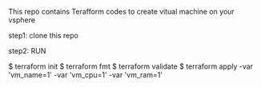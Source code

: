 This repo contains Terafform codes to create vitual machine on your vsphere 

step1: clone this repo

step2: RUN

$ terraform init
$ terraform fmt
$ terraform validate
$ terraform apply -var 'vm_name=1' -var 'vm_cpu=1' -var 'vm_ram=1'
